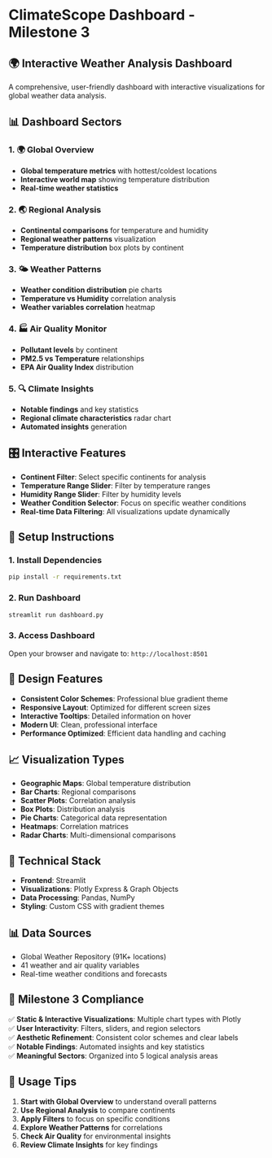 
# ClimateScope Dashboard - Milestone 3

## 🌍 Interactive Weather Analysis Dashboard

A comprehensive, user-friendly dashboard with interactive visualizations for global weather data analysis.

## 📊 Dashboard Sectors

### 1. 🌍 Global Overview
- **Global temperature metrics** with hottest/coldest locations
- **Interactive world map** showing temperature distribution
- **Real-time weather statistics**

### 2. 🌏 Regional Analysis  
- **Continental comparisons** for temperature and humidity
- **Regional weather patterns** visualization
- **Temperature distribution** box plots by continent

### 3. 🌤️ Weather Patterns
- **Weather condition distribution** pie charts
- **Temperature vs Humidity** correlation analysis
- **Weather variables correlation** heatmap

### 4. 🏭 Air Quality Monitor
- **Pollutant levels** by continent
- **PM2.5 vs Temperature** relationships
- **EPA Air Quality Index** distribution

### 5. 🔍 Climate Insights
- **Notable findings** and key statistics
- **Regional climate characteristics** radar chart
- **Automated insights** generation

## 🎛️ Interactive Features

- **Continent Filter**: Select specific continents for analysis
- **Temperature Range Slider**: Filter by temperature ranges
- **Humidity Range Slider**: Filter by humidity levels  
- **Weather Condition Selector**: Focus on specific weather conditions
- **Real-time Data Filtering**: All visualizations update dynamically

## 🚀 Setup Instructions

### 1. Install Dependencies
```bash
pip install -r requirements.txt
```

### 2. Run Dashboard
```bash
streamlit run dashboard.py
```

### 3. Access Dashboard
Open your browser and navigate to: `http://localhost:8501`

## 🎨 Design Features

- **Consistent Color Schemes**: Professional blue gradient theme
- **Responsive Layout**: Optimized for different screen sizes
- **Interactive Tooltips**: Detailed information on hover
- **Modern UI**: Clean, professional interface
- **Performance Optimized**: Efficient data handling and caching

## 📈 Visualization Types

- **Geographic Maps**: Global temperature distribution
- **Bar Charts**: Regional comparisons
- **Scatter Plots**: Correlation analysis
- **Box Plots**: Distribution analysis
- **Pie Charts**: Categorical data representation
- **Heatmaps**: Correlation matrices
- **Radar Charts**: Multi-dimensional comparisons

## 🔧 Technical Stack

- **Frontend**: Streamlit
- **Visualizations**: Plotly Express & Graph Objects
- **Data Processing**: Pandas, NumPy
- **Styling**: Custom CSS with gradient themes

## 📊 Data Sources

- Global Weather Repository (91K+ locations)
- 41 weather and air quality variables
- Real-time weather conditions and forecasts

## 🎯 Milestone 3 Compliance

✅ **Static & Interactive Visualizations**: Multiple chart types with Plotly  
✅ **User Interactivity**: Filters, sliders, and region selectors  
✅ **Aesthetic Refinement**: Consistent color schemes and clear labels  
✅ **Notable Findings**: Automated insights and key statistics  
✅ **Meaningful Sectors**: Organized into 5 logical analysis areas  

## 🚀 Usage Tips

1. **Start with Global Overview** to understand overall patterns
2. **Use Regional Analysis** to compare continents
3. **Apply Filters** to focus on specific conditions
4. **Explore Weather Patterns** for correlations
5. **Check Air Quality** for environmental insights
6. **Review Climate Insights** for key findings
